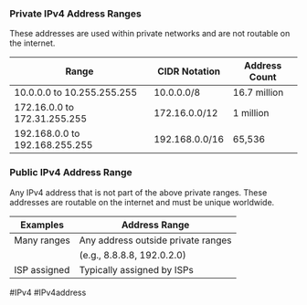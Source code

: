 ### Private IPv4 Address Ranges

These addresses are used within private networks and are not routable on the internet.

|Range|CIDR Notation|Address Count|
|---|---|---|
|10.0.0.0 to 10.255.255.255|10.0.0.0/8|16.7 million|
|172.16.0.0 to 172.31.255.255|172.16.0.0/12|1 million|
|192.168.0.0 to 192.168.255.255|192.168.0.0/16|65,536|

### Public IPv4 Address Range

Any IPv4 address that is not part of the above private ranges. These addresses are routable on the internet and must be unique worldwide.

|Examples|Address Range|
|---|---|
|Many ranges|Any address outside private ranges|
||(e.g., 8.8.8.8, 192.0.2.0)|
|ISP assigned|Typically assigned by ISPs|

#IPv4 #IPv4address 